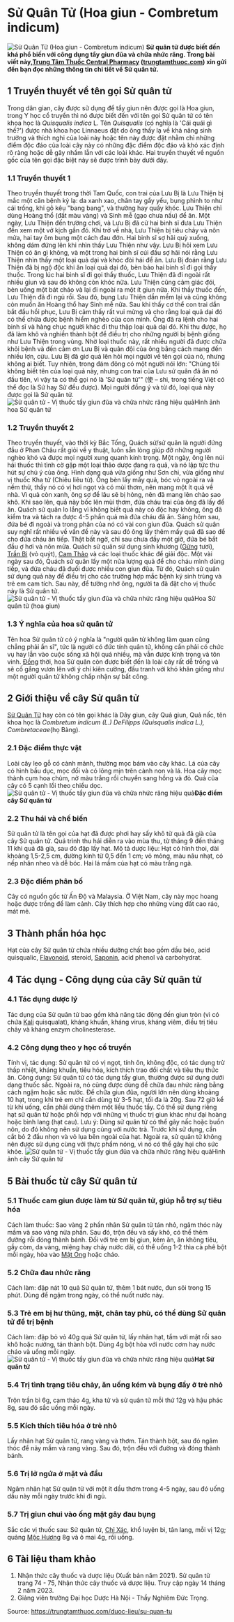 # Sử Quân Tử (Hoa giun - Combretum indicum)

![Sử Quân Tử \(Hoa giun - Combretum indicum\)](https://trungtamthuoc.com/images/others/cay-su-quan-tu-0-7320.jpg)
**Sử quân tử được biết đến khá phổ biến với công dụng tẩy giun đũa và chữa nhức răng. Trong bài viết này,[Trung Tâm Thuốc Central Pharmacy](https://trungtamthuoc.com/ "Trung Tâm Thuốc Central Pharmacy") ([trungtamthuoc.com](https://trungtamthuoc.com/ "trungtamthuoc.com")) xin gửi đến bạn đọc những thông tin chi tiết về Sử quân tử.**
##  1 Truyền thuyết về tên gọi Sử quân tử
Trong dân gian, cây được sử dụng để tẩy giun nên được gọi là Hoa giun, trong Y học cổ truyền thì nó được biết đến với tên gọi Sử quân tử có tên khoa học là _Quisqualis indica_ L. Tên _Quisqualis_ (có nghĩa là 'Cái quái gì thế?') được nhà khoa học Linnaeus đặt do ông thấy lạ về khả năng sinh trưởng và thích nghi của loài này hoặc tên này được đặt nhằm chỉ những điểm độc đáo của loài cây này có những đặc điểm độc đáo và khó xác định rõ ràng hoặc dễ gây nhầm lẫn với các loài khác. Hai truyền thuyết về nguồn gốc của tên gọi đặc biệt này sẽ được trình bày dưới đây.
### 1.1 Truyền thuyết 1
Theo truyền thuyết trong thời Tam Quốc, con trai của Lưu Bị là Lưu Thiện bị mắc một căn bệnh kỳ lạ: da xanh xao, chân tay gầy yếu, bụng phình to như cái trống, khi gõ kêu "bang bang", và thường hay quấy khóc. Lưu Thiện chỉ dùng Hoàng thổ (đất màu vàng) và Sinh mễ (gạo chưa nấu) để ăn. Một ngày, Lưu Thiện đến trường chơi, và Lưu Bị đã cử hai binh sĩ đưa Lưu Thiện đến xem một vở kịch gần đó. Khi trở về nhà, Lưu Thiện bị tiêu chảy và nôn mửa, hai tay ôm bụng một cách đau đớn. Hai binh sĩ sợ hãi quỳ xuống, không dám đứng lên khi nhìn thấy Lưu Thiện như vậy. Lưu Bị hỏi xem Lưu Thiện có ăn gì không, và một trong hai binh sĩ cúi đầu sợ hãi nói rằng Lưu Thiện nhìn thấy một loại quả dại và khóc đòi hái để ăn. Lưu Bị đoán rằng Lưu Thiện đã bị ngộ độc khi ăn loại quả dại đó, bèn bảo hai binh sĩ đi gọi thầy thuốc. Trong lúc hai binh sĩ đi gọi thầy thuốc, Lưu Thiện đã đi ngoài rất nhiều giun và sau đó không còn khóc nữa. Lưu Thiện cũng cảm giác đói, bèn uống một bát cháo và lại đi ngoài ra một ít giun nữa. Khi thầy thuốc đến, Lưu Thiện đã đi ngủ rồi. Sau đó, bụng Lưu Thiện dần mềm lại và cũng không còn muốn ăn Hoàng thổ hay Sinh mễ nữa.
Sau khi thấy cơ thể con trai dần bắt đầu hồi phục, Lưu Bị cảm thấy rất vui mừng và cho rằng loại quả dại đó có thể chữa được bệnh hiểm nghèo của con mình. Ông đã ra lệnh cho hai binh sĩ và hàng chục người khác đi thu thập loại quả dại đó. Khi thu được, họ đã làm khô và nghiền thành bột để điều trị cho những người bị bệnh giống như Lưu Thiện trong vùng. Nhờ loại thuốc này, rất nhiều người đã được chữa khỏi bệnh và đến cảm ơn Lưu Bị và quân đội của ông bằng cách mang đến nhiều lợn, cừu. Lưu Bị đã giơ quả lên hỏi mọi người về tên gọi của nó, nhưng không ai biết. Tuy nhiên, trong đám đông có một người nói lớn: "Chúng tôi không biết tên của loại quả này, nhưng con trai của Lưu sứ quân đã ăn nó đầu tiên, vì vậy ta có thể gọi nó là 'Sứ quân tử'" (使 – shi, trong tiếng Việt có thể đọc là Sứ hay Sử đều được). Mọi người đồng ý và từ đó, loại quả này được gọi là Sử quân tử.
![Sử quân tử - Vị thuốc tẩy giun đũa và chữa nhức răng hiệu quả](https://trungtamthuoc.com/images/item/cay-su-quan-tu-1\(1\).jpg)Hình ảnh hoa Sử quân tử
### 1.2 Truyền thuyết 2
Theo truyền thuyết, vào thời kỳ Bắc Tống, Quách sứ/sử quân là người đứng đầu ở Phan Châu rất giỏi về y thuật, luôn sẵn lòng giúp đỡ những người nghèo khó và được mọi người xung quanh kính trọng. Một ngày, ông lên núi hái thuốc thì tình cờ gặp một loại thảo dược đang ra quả, và nó lập tức thu hút sự chú ý của ông. Hình dạng quả vừa giống như Sơn chi, vừa giống như vị thuốc Kha tử (Chiêu liêu tử). Ông bèn lấy mấy quả, bóc vỏ ngoài ra và nếm thử, thấy nó có vị hơi ngọt và có mùi thơm, nên mang một ít quả về nhà. Vì quả còn xanh, ông sợ để lâu sẽ bị hỏng, nên đã mang lên chảo sao khô. Khi sao lên, quả này bốc lên mùi thơm, đứa cháu trai của ông đã lấy để ăn. Quách sử quân lo lắng vì không biết quả này có độc hay không, ông đã kiểm tra và tách ra được 4-5 phần quả mà đứa cháu đã ăn. Sáng hôm sau, đứa bé đi ngoài và trong phân của nó có vài con giun đũa. Quách sử quân suy nghĩ rất nhiều về vấn đề này và sau đó ông lấy thêm mấy quả đã sao để cho đứa cháu ăn tiếp. Thật bất ngờ, chỉ sau chưa đầy một giờ, đứa bé bắt đầu ợ hơi và nôn mửa. Quách sử quân sử dụng sinh khương ([Gừng](https://trungtamthuoc.com/duoc-lieu/gung-14 "Gừng") tươi), [Trần Bì](https://trungtamthuoc.com/duoc-lieu/tran-bi-04 "Trần Bì") (vỏ quýt), [Cam Thảo](https://trungtamthuoc.com/duoc-lieu/cam-thao-32 "Cam Thảo") và các loại thuốc khác để giải độc. Một vài ngày sau đó, Quách sử quân lấy một nửa lượng quả để cho cháu mình dùng tiếp, và đứa cháu đã đuổi được nhiều con giun đũa. Từ đó, Quách sử quân sử dụng quả này để điều trị cho các trường hợp mắc bệnh ký sinh trùng và trẻ em cam tích. Sau này, để tưởng nhớ ông, người ta đã đặt cho vị thuốc này là Sử quân tử.
![Sử quân tử - Vị thuốc tẩy giun đũa và chữa nhức răng hiệu quả](https://trungtamthuoc.com/images/item/cay-su-quan-tu-2.jpg)Hoa Sử quân tử (hoa giun)
### 1.3 Ý nghĩa của hoa sử quân tử
Tên hoa Sử quân tử có ý nghĩa là "người quân tử không làm quan cũng chẳng phải ẩn sĩ", tức là người có đức tính quân tử, không cần phải có chức vụ hay lẫn vào cuộc sống xã hội quá nhiều, mà vẫn được kính trọng và tôn vinh. [Đồng](https://trungtamthuoc.com/hoat-chat/dong "Đồng") thời, hoa Sử quân còn được biết đến là loài cây rất dễ trồng và sẽ cố gắng vươn lên với ý chí kiên cường, đấu tranh với khó khăn giống như một người quân tử không chấp nhận sự bất công.
##  2 Giới thiệu về cây Sử quân tử
[Sử Quân Tử](https://trungtamthuoc.com/duoc-lieu/su-quan-tu "Sử Quân Tử") hay còn có tên gọi khác là Dây giun, cây Quả giun, Quả nấc, tên khoa học là _Combretum indicum (L.) DeFilipps (Quisqualis indica L.),_ _Combretaceae_(họ Bàng).
### 2.1 Đặc điểm thực vật
Loài cây leo gỗ có cành mảnh, thường mọc bám vào cây khác. Lá của cây có hình bầu dục, mọc đối và có lông mịn trên cành non và lá. Hoa cây mọc thành cụm hoa chùm, nở màu trắng rồi chuyển sang hồng và đỏ. Quả của cây có 5 cạnh lồi theo chiều dọc.
![Sử quân tử - Vị thuốc tẩy giun đũa và chữa nhức răng hiệu quả](https://trungtamthuoc.com/images/item/cay-su-quan-tu-4\(1\).jpg)**Đặc điểm cây Sử quân tử**
### 2.2 Thu hái và chế biến
Sử quân tử là tên gọi của hạt đã được phơi hay sấy khô từ quả đã già của cây Sử quân tử. Quá trình thu hái diễn ra vào mùa thu, từ tháng 9 đến tháng 11 khi quả đã già, sau đó đập lấy hạt.
Mô tả dược liệu: Hạt có hình thoi, dài khoảng 1,5-2,5 cm, đường kính từ 0,5 đến 1 cm; vỏ mỏng, màu nâu nhạt, có nếp nhăn nheo và dễ bóc. Hai lá mầm của hạt có màu trắng ngà.
### 2.3 Đặc điểm phân bố
Cây có nguồn gốc từ Ấn Độ và Malaysia. Ở Việt Nam, cây này mọc hoang hoặc được trồng để làm cảnh. Cây thích hợp cho những vùng đất cao ráo, mát mẻ.
##  3 Thành phần hóa học
Hạt của cây Sử quân tử chứa nhiều dưỡng chất bao gồm dầu béo, acid quisqualic, [Flavonoid](https://trungtamthuoc.com/hoat-chat/flavonoid "Flavonoid"), steroid, [Saponin](https://trungtamthuoc.com/hoat-chat/saponin "Saponin"), acid phenol và carbohydrat.
##  4 Tác dụng - Công dụng của cây Sử quân tử
### 4.1 Tác dụng dược lý 
Tác dụng của Sử quân tử bao gồm khả năng tác động đến giun tròn (vì có chứa [Kali](https://trungtamthuoc.com/hoat-chat/kali "Kali") quisqualat), kháng khuẩn, kháng virus, kháng viêm, điều trị tiêu chảy và kháng enzym cholinesterase.
### 4.2 Công dụng theo y học cổ truyền
Tính vị, tác dụng: Sử quân tử có vị ngọt, tính ôn, không độc, có tác dụng trừ thấp nhiệt, kháng khuẩn, tiêu hóa, kích thích trao đổi chất và tiêu thụ thức ăn.
Công dụng: Sử quân tử có tác dụng tẩy giun, thường được sử dụng dưới dạng thuốc sắc. Ngoài ra, nó cũng được dùng để chữa đau nhức răng bằng cách ngậm hoặc sắc nước. Để chữa giun đũa, người lớn nên dùng khoảng 10 hạt, trong khi trẻ em chỉ cần dùng từ 3-5 hạt, tối đa là 20g. Sau 72 giờ kể từ khi uống, cần phải dùng thêm một liều thuốc tẩy. Có thể sử dụng riêng hạt sử quân tử hoặc phối hợp với những vị thuốc trị giun khác như đại hoàng hoặc bình lang (hạt cau).
Lưu ý: Dùng sử quân tử có thể gây nấc hoặc buồn nôn, do đó không nên sử dụng cùng với nước trà. Trước khi sử dụng, cần cắt bỏ 2 đầu nhọn và vỏ lụa bên ngoài của hạt. Ngoài ra, sử quân tử không nên được sử dụng cùng với thực phẩm nóng, vì nó có thể gây hại cho sức khỏe.
![Sử quân tử - Vị thuốc tẩy giun đũa và chữa nhức răng hiệu quả](https://trungtamthuoc.com/images/item/cay-su-quan-tu-3.jpg)Hình ảnh cây Sử quân tử
##  5 Bài thuốc từ cây Sử quân tử
### 5.1 Thuốc cam giun được làm từ Sử quân tử, giúp hỗ trợ sự tiêu hóa
Cách làm thuốc: Sao vàng 2 phần nhân Sử quân tử tán nhỏ, ngâm thóc nảy mầm và sao vàng nửa phần. Sau đó, trộn đều và sấy khô, có thể thêm đường rồi đóng thành bánh. Đối với trẻ em bị giun, kém ăn, ăn không tiêu, gầy còm, da vàng, miệng hay chảy nước dãi, có thể uống 1-2 thìa cà phê bột mỗi ngày, hòa vào [Mật Ong](https://trungtamthuoc.com/duoc-lieu/mat-ong "Mật Ong") hoặc cháo.
### 5.2 Chữa đau nhức răng
Cách làm: đập nát 10 quả Sử quân tử, thêm 1 bát nước, đun sôi trong 15 phút. Dùng để ngậm trong ngày, có thể nuốt nước này.
### 5.3 Trẻ em bị hư thũng, mặt, chân tay phù, có thể dùng Sử quân tử để trị bệnh
Cách làm: đập bỏ vỏ 40g quả Sử quân tử, lấy nhân hạt, tẩm với mật rồi sao khô hoặc nướng, tán thành bột. Dùng 4g bột hòa với nước cơm hay nước cháo và uống mỗi ngày.
![Sử quân tử - Vị thuốc tẩy giun đũa và chữa nhức răng hiệu quả](https://trungtamthuoc.com/images/item/cay-su-quan-tu-6.jpg)**Hạt Sử quân tử**
### 5.4 Trị tình trạng tiêu chảy, ăn uống kém và bụng đầy ở trẻ nhỏ
Trộn trần bì 6g, cam thảo 4g, kha tử và sử quân tử mỗi thứ 12g và hậu phác 8g, sau đó sắc uống mỗi ngày.
### 5.5 Kích thích tiêu hóa ở trẻ nhỏ
Lấy nhân hạt Sử quân tử, rang vàng và thơm. Tán thành bột, sau đó ngâm thóc để nảy mầm và rang vàng. Sau đó, trộn đều với đường và đóng thành bánh.
### 5.6 Trị lở ngứa ở mặt và đầu
Ngâm nhân hạt Sử quân tử với một ít dầu thơm trong 4-5 ngày, sau đó uống dầu này mỗi ngày trước khi đi ngủ.
### 5.7 Trị giun chui vào ống mật gây đau bụng
Sắc các vị thuốc sau: Sử quân tử, [Chỉ Xác](https://trungtamthuoc.com/duoc-lieu/chi-xac-60 "Chỉ Xác"), khổ luyện bì, tân lang, mỗi vị 12g; quảng [Mộc Hương](https://trungtamthuoc.com/duoc-lieu/moc-huong-38 "Mộc Hương") 8g và ô mai 4g, rồi uống.
##  6 Tài liệu tham khảo
  1. Nhận thức cây thuốc và dược liệu (Xuất bản năm 2021). Sử quân tử trang 74 - 75, Nhận thức cây thuốc và dược liệu. Truy cập ngày 14 tháng 2 năm 2023.
  2. Giảng viên trường Đại học Dược Hà Nội - Thầy Nghiêm Đức Trọng.




Source: https://trungtamthuoc.com/duoc-lieu/su-quan-tu